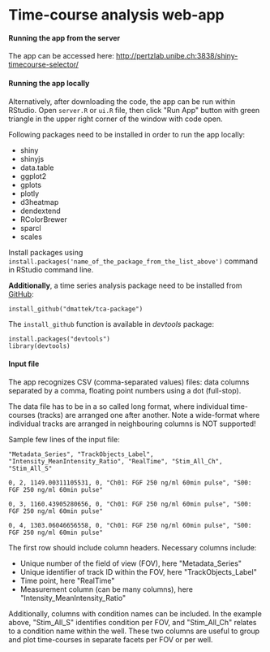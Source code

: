 # Time-course analysis web-app

#### Running the app from the server
The app can be accessed here:
http://pertzlab.unibe.ch:3838/shiny-timecourse-selector/

#### Running the app locally
Alternatively, after downloading the code, the app can be run within RStudio. Open `server.R` or `ui.R` file, then click "Run App" button with green triangle in the upper right corner of the window with code open.

Following packages need to be installed in order to run the app locally:

* shiny
* shinyjs
* data.table
* ggplot2
* gplots
* plotly
* d3heatmap
* dendextend
* RColorBrewer
* sparcl
* scales

Install packages using `install.packages('name_of_the_package_from_the_list_above')` command in RStudio command line.

**Additionally**, a time series analysis package need to be installed from [GitHub](https://github.com/dmattek/tca-package):

```
install_github("dmattek/tca-package")
```

The `install_github` function is available in *devtools* package:

```
install.packages("devtools")
library(devtools)
```


#### Input file
The app recognizes CSV (comma-separated values) files: data columns separated by a comma, floating point numbers using a dot (full-stop).

The data file has to be in a so called long format, where individual time-courses (tracks) are arranged one after another. Note a wide-format where individual tracks are arranged in neighbouring columns is NOT supported!

Sample few lines of the input file:

`"Metadata_Series", "TrackObjects_Label", "Intensity_MeanIntensity_Ratio", "RealTime", "Stim_All_Ch", "Stim_All_S"`

`0, 2, 1149.00311105531, 0, "Ch01: FGF 250 ng/ml 60min pulse", "S00: FGF 250 ng/ml 60min pulse"`

`0, 3, 1160.43905280656, 0, "Ch01: FGF 250 ng/ml 60min pulse", "S00: FGF 250 ng/ml 60min pulse"`

`0, 4, 1303.06046656558, 0, "Ch01: FGF 250 ng/ml 60min pulse", "S00: FGF 250 ng/ml 60min pulse"`

The first row should include column headers. Necessary columns include:

* Unique number of the field of view (FOV), here "Metadata_Series"
* Unique identifier of track ID within the FOV, here "TrackObjects_Label"
* Time point, here "RealTime"
* Measurement column (can be many columns), here "Intensity_MeanIntensity_Ratio"

Additionally, columns with condition names can be included. In the example above, "Stim_All_S" identifies condition per FOV, and "Stim_All_Ch" relates to a condition name within the well. These two columns are useful to group and plot time-courses in separate facets per FOV or per well.
